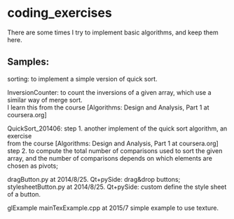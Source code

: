 coding_exercises
================

There are some times I try to implement basic algorithms, and keep them here. 


Samples: 
---- 
sorting: to implement a simple version of quick sort.   
       
InversionCounter: to count the inversions of a given array, which use a similar way of merge sort.   
I learn this from the course [Algorithms: Design and Analysis, Part 1 at coursera.org]    

QuickSort_201406: 
step 1. another implement of the quick sort algorithm, an exercise  
from the course [Algorithms: Design and Analysis, Part 1 at coursera.org]  
step 2. to compute the total number of comparisons used to sort the given  array, and the number of comparisons depends on which elements are chosen as pivots;

dragButton.py       at 2014/8/25. Qt+pySide: drag&drop buttons;     
stylesheetButton.py at 2014/8/25. Qt+pySide: custom define the style sheet of a button.         

glExample 
mainTexExample.cpp  at 2015/7 simple example to use texture. 
 

  
